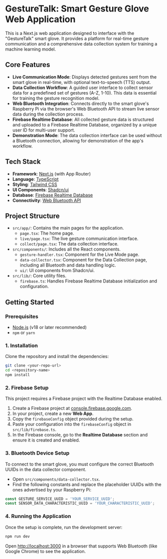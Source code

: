 # GestureTalk: Smart Gesture Glove Web Application

This is a Next.js web application designed to interface with the "GestureTalk" smart glove. It provides a platform for real-time gesture communication and a comprehensive data collection system for training a machine learning model.

## Core Features

- **Live Communication Mode**: Displays detected gestures sent from the smart glove in real-time, with optional text-to-speech (TTS) output.
- **Data Collection Workflow**: A guided user interface to collect sensor data for a predefined set of gestures (A-Z, 1-10). This data is essential for training the gesture recognition model.
- **Web Bluetooth Integration**: Connects directly to the smart glove's Raspberry Pi via the browser's Web Bluetooth API to stream live sensor data during the collection process.
- **Firebase Realtime Database**: All collected gesture data is structured and uploaded to a Firebase Realtime Database, organized by a unique user ID for multi-user support.
- **Demonstration Mode**: The data collection interface can be used without a Bluetooth connection, allowing for demonstration of the app's workflow.

## Tech Stack

- **Framework**: [Next.js](https://nextjs.org/) (with App Router)
- **Language**: [TypeScript](https://www.typescriptlang.org/)
- **Styling**: [Tailwind CSS](https://tailwindcss.com/)
- **UI Components**: [Shadcn/ui](https://ui.shadcn.com/)
- **Database**: [Firebase Realtime Database](https://firebase.google.com/docs/database)
- **Connectivity**: [Web Bluetooth API](https://developer.mozilla.org/en-US/docs/Web/API/Web_Bluetooth_API)

## Project Structure

- `src/app/`: Contains the main pages for the application.
  - `page.tsx`: The home page.
  - `live/page.tsx`: The live gesture communication interface.
  - `collect/page.tsx`: The data collection interface.
- `src/components/`: Includes all the React components.
  - `gesture-handler.tsx`: Component for the Live Mode page.
  - `data-collector.tsx`: Component for the Data Collection page, including all Bluetooth and data handling logic.
  - `ui/`: UI components from Shadcn/ui.
- `src/lib/`: Core utility files.
  - `firebase.ts`: Handles Firebase Realtime Database initialization and configuration.

## Getting Started

### Prerequisites

- [Node.js](https://nodejs.org/en) (v18 or later recommended)
- `npm` or `yarn`

### 1. Installation

Clone the repository and install the dependencies:

```bash
git clone <your-repo-url>
cd <repository-name>
npm install
```

### 2. Firebase Setup

This project requires a Firebase project with the Realtime Database enabled.

1.  Create a Firebase project at [console.firebase.google.com](https://console.firebase.google.com/).
2.  In your project, create a new **Web App**.
3.  Copy the `firebaseConfig` object provided during the setup.
4.  Paste your configuration into the `firebaseConfig` object in `src/lib/firebase.ts`.
5.  In the Firebase console, go to the **Realtime Database** section and ensure it is created and enabled.

### 3. Bluetooth Device Setup

To connect to the smart glove, you must configure the correct Bluetooth UUIDs in the data collector component.

- Open `src/components/data-collector.tsx`.
- Find the following constants and replace the placeholder UUIDs with the ones advertised by your Raspberry Pi:

```javascript
const GESTURE_SERVICE_UUID = 'YOUR_SERVICE_UUID';
const SENSOR_DATA_CHARACTERISTIC_UUID = 'YOUR_CHARACTERISTIC_UUID';
```

### 4. Running the Application

Once the setup is complete, run the development server:

```bash
npm run dev
```

Open [http://localhost:3000](http://localhost:3000) in a browser that supports Web Bluetooth (like Google Chrome) to see the application.
